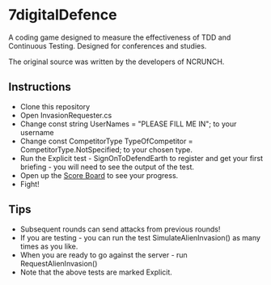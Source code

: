 7digitalDefence
===============
A coding game designed to measure the effectiveness of TDD and Continuous Testing. Designed for conferences and studies.

The original source was written by the developers of NCRUNCH.

Instructions
----
* Clone this repository
* Open InvasionRequester.cs
* Change const string UserNames = "PLEASE FILL ME IN"; to your username
* Change const CompetitorType TypeOfCompetitor = CompetitorType.NotSpecified; to your chosen type.
* Run the Explicit test - SignOnToDefendEarth to register and get your first briefing - you will need to see the output of the test.
* Open up the [Score Board] to see your progress.
* Fight!

Tips
----
* Subsequent rounds can send attacks from previous rounds!
* If you are testing - you can run the test SimulateAlienInvasion() as many times as you like.
* When you are ready to go against the server - run RequestAlienInvasion()
* Note that the above tests are marked Explicit.


[Score Board]:http://aliens.agilestaffordshire.org/